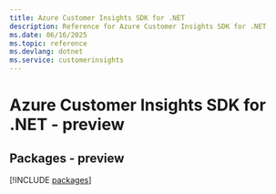 ```yaml
---
title: Azure Customer Insights SDK for .NET
description: Reference for Azure Customer Insights SDK for .NET
ms.date: 06/16/2025
ms.topic: reference
ms.devlang: dotnet
ms.service: customerinsights
---
```

# Azure Customer Insights SDK for .NET - preview
## Packages - preview
[!INCLUDE [packages](customer-insights-index.md)]